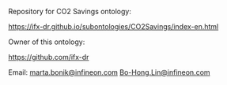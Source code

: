 Repository for CO2 Savings ontology:

https://ifx-dr.github.io/subontologies/CO2Savings/index-en.html

Owner of this ontology:

https://github.com/ifx-dr

Email: marta.bonik@infineon.com
       Bo-Hong.Lin@infineon.com
